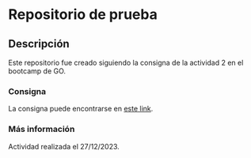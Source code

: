# Repositorio de prueba
## Descripción
Este repositorio fue creado siguiendo la consigna de la actividad 2 en el bootcamp de GO.
### Consigna
La consigna puede encontrarse en [este link](https://github.com/bootcamp-go/bcgo-w11/blob/main/01-Git/Clase-01/docs/practica-2-git-github.md).
### Más información
Actividad realizada el 27/12/2023.
